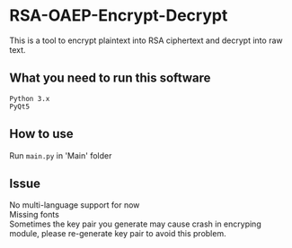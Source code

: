 # RSA-OAEP-Encrypt-Decrypt
This is a tool to encrypt plaintext into RSA ciphertext and decrypt into raw text.

## What you need to run this software
`Python 3.x`<br>
`PyQt5`

## How to use
Run `main.py` in 'Main' folder

## Issue
No multi-language support for now<br>
Missing fonts<br>
Sometimes the key pair you generate may cause crash in encryping module, please re-generate key pair to avoid this problem.

